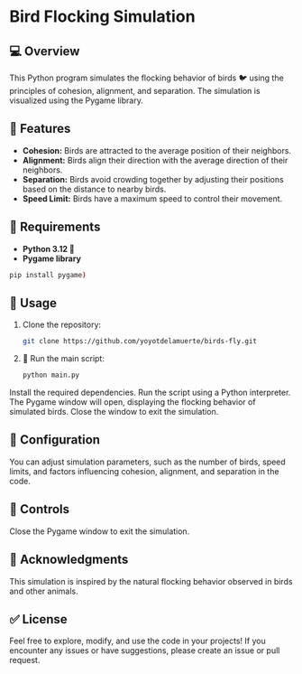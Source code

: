 # Bird Flocking Simulation
## :computer: Overview
This Python program simulates the flocking behavior of birds :bird: using the principles of cohesion, alignment, and separation. The simulation is visualized using the Pygame library.

## :gift: Features
- **Cohesion:** Birds are attracted to the average position of their neighbors.
- **Alignment:** Birds align their direction with the average direction of their neighbors.
- **Separation:** Birds avoid crowding together by adjusting their positions based on the distance to nearby birds.
- **Speed Limit:** Birds have a maximum speed to control their movement.
## :bookmark:  Requirements
- **Python 3.12 :snake:**
- **Pygame library**
```bash
pip install pygame)
```
## :bust_in_silhouette: Usage

1. Clone the repository:

   ```bash
   git clone https://github.com/yoyotdelamuerte/birds-fly.git
   ```

3. 🚀 Run the main script:

   ```bash
   python main.py
   ```

Install the required dependencies.
Run the script using a Python interpreter.
The Pygame window will open, displaying the flocking behavior of simulated birds.
Close the window to exit the simulation.
## :wrench: Configuration
You can adjust simulation parameters, such as the number of birds, speed limits, and factors influencing cohesion, alignment, and separation in the code.
## :car: Controls
Close the Pygame window to exit the simulation.
## :seedling: Acknowledgments
This simulation is inspired by the natural flocking behavior observed in birds and other animals.

## :white_check_mark: License
Feel free to explore, modify, and use the code in your projects! If you encounter any issues or have suggestions, please create an issue or pull request.
